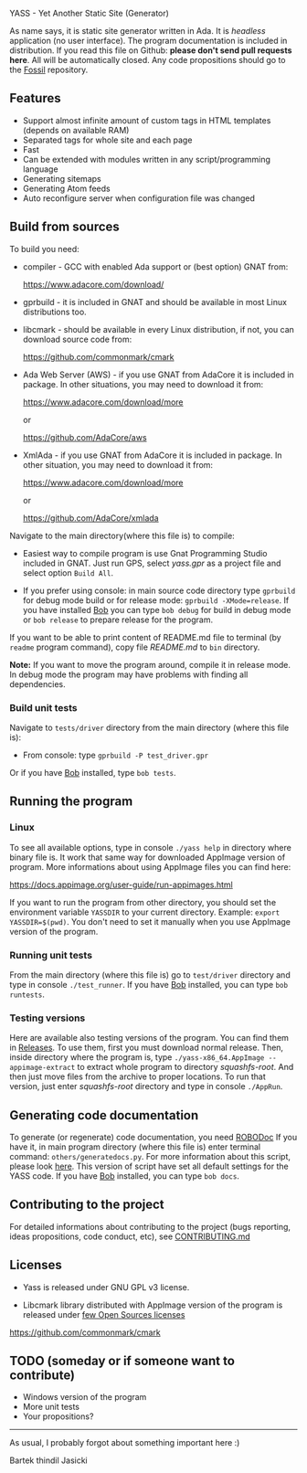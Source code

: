 YASS - Yet Another Static Site (Generator)

As name says, it is static site generator written in Ada. It is *headless*
application (no user interface). The program documentation is included in
distribution.  If you read this file on Github: **please don't send pull
requests here**. All will be automatically closed. Any code propositions
should go to the [Fossil](https://www.laeran.pl/repositories/yass)
repository.

## Features

* Support almost infinite amount of custom tags in HTML templates (depends
  on available RAM)
* Separated tags for whole site and each page
* Fast
* Can be extended with modules written in any script/programming language
* Generating sitemaps
* Generating Atom feeds
* Auto reconfigure server when configuration file was changed

## Build from sources

To build you need:

* compiler - GCC with enabled Ada support or (best option) GNAT from:

  https://www.adacore.com/download/

* gprbuild - it is included in GNAT and should be available in most Linux
  distributions too.

* libcmark - should be available in every Linux distribution, if not, you
  can download source code from:

  https://github.com/commonmark/cmark

* Ada Web Server (AWS) - if you use GNAT from AdaCore it is included in
  package. In other situations, you may need to download it from:

  https://www.adacore.com/download/more

  or

  https://github.com/AdaCore/aws

* XmlAda - if you use GNAT from AdaCore it is included in package. In other
  situation, you may need to download it from:

  https://www.adacore.com/download/more

  or

  https://github.com/AdaCore/xmlada

Navigate to the main directory(where this file is) to compile:

* Easiest way to compile program is use Gnat Programming Studio included in
  GNAT. Just run GPS, select *yass.gpr* as a project file and select option
  `Build All`.

* If you prefer using console: in main source code directory type `gprbuild`
  for debug mode build or for release mode: `gprbuild -XMode=release`. If you
  have installed [Bob](https://github.com/thindil/bob) you can type `bob debug`
  for build in debug mode or `bob release` to prepare release for the program.

If you want to be able to print content of README.md file to terminal (by
`readme` program command), copy file *README.md* to `bin` directory.

**Note:** If you want to move the program around, compile it in release mode. In
debug mode the program may have problems with finding all dependencies.

### Build unit tests

Navigate to `tests/driver` directory from the main directory (where this
file is):

* From console: type `gprbuild -P test_driver.gpr`

Or if you have [Bob](https://github.com/thindil/bob) installed, type
`bob tests`.

## Running the program

### Linux

To see all available options, type in console `./yass help` in directory where
binary file is. It work that same way for downloaded AppImage version of
program. More informations about using AppImage files you can find here:

https://docs.appimage.org/user-guide/run-appimages.html

If you want to run the program from other directory, you should set the
environment variable `YASSDIR` to your current directory. Example:
`export YASSDIR=$(pwd)`. You don't need to set it manually when you use
AppImage version of the program.

### Running unit tests

From the main directory (where this file is) go to `test/driver` directory
and type in console `./test_runner`. If you have [Bob](https://github.com/thindil/bob)
installed, you can type `bob runtests`.

### Testing versions

Here are available also testing versions of the program. You can find them
in [Releases](https://github.com/yet-another-static-site-generator/yass/releases/tag/travis-dev-build).
To use them, first you must download normal release. Then, inside directory
where the program is, type `./yass-x86_64.AppImage --appimage-extract`
to extract whole program to directory *squashfs-root*. And then just move files
from the archive to proper locations. To run that version, just enter
*squashfs-root* directory and type in console `./AppRun`.

## Generating code documentation

To generate (or regenerate) code documentation, you need [ROBODoc](https://rfsber.home.xs4all.nl/Robo/)
If you have it, in main program directory (where this file is) enter terminal
command: `others/generatedocs.py`. For more information about this script,
please look [here](https://github.com/thindil/roboada#generatedocspy). This
version of script have set all default settings for the YASS code. If you have
[Bob](https://github.com/thindil/bob) installed, you can type `bob docs`.

## Contributing to the project
For detailed informations about contributing to the project (bugs reporting,
ideas propositions, code conduct, etc), see [CONTRIBUTING.md](CONTRIBUTING.md)

## Licenses

- Yass is released under GNU GPL v3 license.

- Libcmark library distributed with AppImage version of the program is released
under [few Open Sources licenses](https://github.com/commonmark/cmark/blob/master/COPYING)

https://github.com/commonmark/cmark

## TODO (someday or if someone want to contribute)

- Windows version of the program
- More unit tests
- Your propositions?

----

As usual, I probably forgot about something important here :)

Bartek thindil Jasicki
